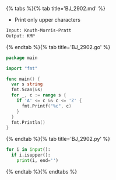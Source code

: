 {% tabs %}{% tab title='BJ_2902.md' %}

* Print only upper characters

```txt
Input: Knuth-Morris-Pratt
Output: KMP
```

{% endtab %}{% tab title='BJ_2902.go' %}

```go
package main

import "fmt"

func main() {
  var s string
  fmt.Scan(&s)
  for _, c := range s {
    if 'A' <= c && c <= 'Z' {
      fmt.Printf("%c", c)
    }
  }
  fmt.Println()
}
```

{% endtab %}{% tab title='BJ_2902.py' %}

```py
for i in input():
  if i.isupper():
    print(i, end='')
```

{% endtab %}{% endtabs %}

